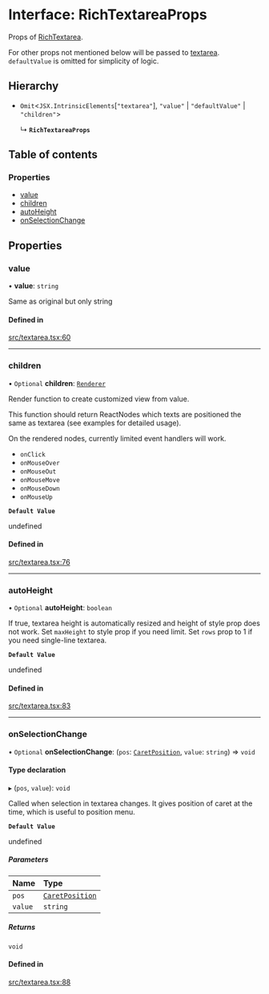 # Interface: RichTextareaProps

Props of [RichTextarea](../API.md#richtextarea).

For other props not mentioned below will be passed to [textarea](https://developer.mozilla.org/en-US/docs/Web/API/HTMLTextAreaElement).
`defaultValue` is omitted for simplicity of logic.

## Hierarchy

- `Omit`<`JSX.IntrinsicElements`[``"textarea"``], ``"value"`` \| ``"defaultValue"`` \| ``"children"``\>

  ↳ **`RichTextareaProps`**

## Table of contents

### Properties

- [value](RichTextareaProps.md#value)
- [children](RichTextareaProps.md#children)
- [autoHeight](RichTextareaProps.md#autoheight)
- [onSelectionChange](RichTextareaProps.md#onselectionchange)

## Properties

### value

• **value**: `string`

Same as original but only string

#### Defined in

[src/textarea.tsx:60](https://github.com/inokawa/rich-textarea/blob/8cceba3/src/textarea.tsx#L60)

___

### children

• `Optional` **children**: [`Renderer`](../API.md#renderer)

Render function to create customized view from value.

This function should return ReactNodes which texts are positioned the same as textarea (see examples for detailed usage).

On the rendered nodes, currently limited event handlers will work.
- `onClick`
- `onMouseOver`
- `onMouseOut`
- `onMouseMove`
- `onMouseDown`
- `onMouseUp`

**`Default Value`**

undefined

#### Defined in

[src/textarea.tsx:76](https://github.com/inokawa/rich-textarea/blob/8cceba3/src/textarea.tsx#L76)

___

### autoHeight

• `Optional` **autoHeight**: `boolean`

If true, textarea height is automatically resized and height of style prop does not work.
Set `maxHeight` to style prop if you need limit.
Set `rows` prop to 1 if you need single-line textarea.

**`Default Value`**

undefined

#### Defined in

[src/textarea.tsx:83](https://github.com/inokawa/rich-textarea/blob/8cceba3/src/textarea.tsx#L83)

___

### onSelectionChange

• `Optional` **onSelectionChange**: (`pos`: [`CaretPosition`](../API.md#caretposition), `value`: `string`) => `void`

#### Type declaration

▸ (`pos`, `value`): `void`

Called when selection in textarea changes. It gives position of caret at the time, which is useful to position menu.

**`Default Value`**

undefined

##### Parameters

| Name | Type |
| :------ | :------ |
| `pos` | [`CaretPosition`](../API.md#caretposition) |
| `value` | `string` |

##### Returns

`void`

#### Defined in

[src/textarea.tsx:88](https://github.com/inokawa/rich-textarea/blob/8cceba3/src/textarea.tsx#L88)
